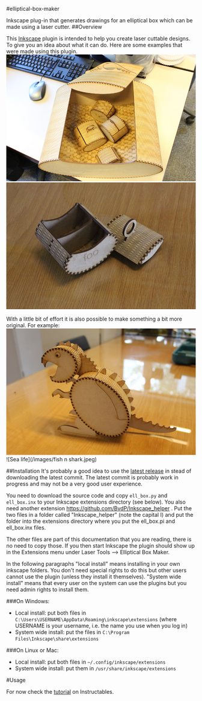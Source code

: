 #elliptical-box-maker

Inkscape plug-in that generates drawings for an elliptical box which can be made using a laser cutter.
##Overview

This [Inkscape](https://inkscape.org/) plugin is intended to help you create laser cuttable designs.
To give you an idea about what it can do. Here are some examples that were made using this plugin.
![Boxes](/images/boxes.jpeg)
![Simple box](/images/foobarbox.jpeg)

With a little bit of effort it is also possible to make something a bit more original. For example:
![A dinosaur](/images/dinosaur.jpeg)
![Sea life](/images/fish n shark.jpeg)


##Installation
It's probably a good idea to use the [latest release](https://github.com/BvdP/elliptical-box-maker/releases) in stead of downloading the latest commit. 
The latest commit is probably work in progress and may not be a very good user experience.

You need to download the source code and copy `ell_box.py` and `ell_box.inx` to your Inkscape extensions directory (see below). You also need another extension https://github.com/BvdP/Inkscape_helper . Put the two files in a folder called "Inkscape_helper" (note the capital I) and put the folder into the extensions directory where you put the ell_box.pi and ell_box.inx files.

The other files are part of this documentation that you are reading, there is no need to copy those.
If you then start Inkscape the plugin should show up in the Extensions menu under Laser Tools --> Elliptical Box Maker.

In the following paragraphs "local install" means installing in your own inkscape folders. You don't need special rights to do this but other users cannot use the plugin (unless they install it themselves).
"System wide install" means that every user on the system can use the plugins but you need admin rights to install them.

###On Windows:
* Local install: put both files in `C:\Users\USERNAME\AppData\Roaming\inkscape\extensions` (where USERNAME is your username, i.e. the name you use when you log in)
* System wide install: put the files in `C:\Program Files\Inkscape\share\extensions`

###On Linux or Mac:
* Local install: put both files in `~/.config/inkscape/extensions`
* System wide install: put them in `/usr/share/inkscape/extensions`

#Usage

For now check the [tutorial](http://www.instructables.com/id/Generating-elliptical-boxes-using-a-laser-cutter-a/) on Instructables.
